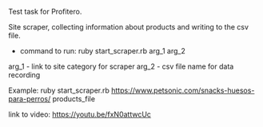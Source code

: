 Test task for Profitero.

Site scraper, collecting information about products and writing to the csv file.

 - command to run: ruby start_scraper.rb arg_1 arg_2

arg_1 - link to site category for scraper
arg_2 - сsv file name for data recording

Example: ruby start_scraper.rb https://www.petsonic.com/snacks-huesos-para-perros/ products_file

link to video: https://youtu.be/fxN0attwcUc
